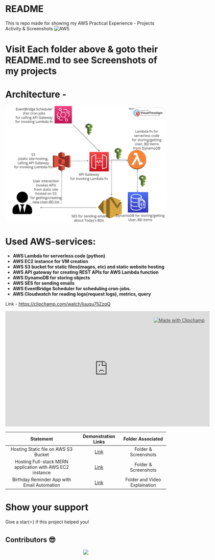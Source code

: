 # README

This is repo made for showing my AWS Practical Experience - Projects Activity & Screenshots ![AWS](https://img.shields.io/badge/AWS-%23FF9900.svg?style=for-the-badge&logo=amazon-aws&logoColor=white)

# Visit Each folder above & goto their README.md to see Screenshots of my projects

# Architecture -

<img src="./03. Serverless Lambda, CloudWatch, DynamoDB, S3, SES, EventBridge Scheduler application/Screenshots/Architecture5.png" alt="Cloud Architecture"> <br />

# Used AWS-services:

<b>

- AWS Lambda for serverless code (python)
- AWS EC2 instance for VM creation
- AWS S3 bucket for static files(images, etc) and static website hosting
- AWS API gateway for creating REST APIs for AWS Lambda function
- AWS DynamoDB for storing objects
- AWS SES for sending emails
- AWS EventBridge Scheduler for scheduling cron-jobs.
- AWS Cloudwatch for reading logs(request logs), metrics, query

</b>


Link - https://clipchamp.com/watch/Iuuqu75ZzqQ


<div style="position:relative;width:fit-content;height:fit-content;">
            <a style="position:absolute;top:20px;right:1rem;opacity:0.8;" href="https://clipchamp.com/watch/Iuuqu75ZzqQ?utm_source=embed&utm_medium=embed&utm_campaign=watch">
                <img loading="lazy" style="height:22px;" src="https://clipchamp.com/e.svg" alt="Made with Clipchamp" />
            </a>
            <iframe allow="autoplay;" allowfullscreen style="border:none" src="https://clipchamp.com/watch/Iuuqu75ZzqQ/embed" width="640" height="360"></iframe>
</div>

|                         Statement                         |          Demonstration Links         | Folder Associated |
|:---------------------------------------------------------:|:------------------------------------:|:-----------------:|
|               Hosting Static file on AWS S3 Bucket        | [Link](./01.%20Hosting%20Simple%20HTML,%20CSS,%20JS,%20Asses(images)%20projects/) |     Folder & Screenshots    |
|   Hosting Full-stack MERN application with AWS EC2 instance | [Link](02.%20Hosting%20Full-stack%20MERN%20application/) |        Folder & Screenshots       |
| Birthday Reminder App with Email Automation                  | [Link](./03.%20Serverless%20Lambda,%20CloudWatch,%20DynamoDB,%20S3,%20SES,%20EventBridge%20Scheduler%20application/) |        Folder and Video Explaination       |

# Show your support

Give a star(⭐️) if this project helped you!

## Contributors 😎

<p align="center"> <a href="https://github.com/KedarKK1/My-AWS-Practical-Experience-Projects-and-Screenshots/graphs/contributors"> <img src="https://contrib.rocks/image?repo=KedarKK1/My-AWS-Practical-Experience-Projects-and-Screenshots" /> </a> 
</p>
<!-- <br/>
Make sure to credit me in the Footer, if you do end up using it! -->
